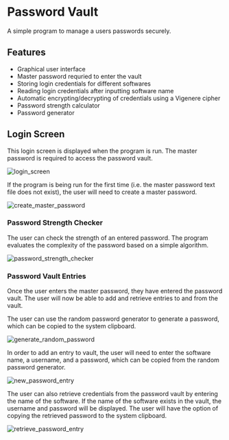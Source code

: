 # Password Vault #
A simple program to manage a users passwords securely.



## Features ##
  - Graphical user interface
  - Master password requried to enter the vault
  - Storing login credentials for different softwares
  - Reading login credentials after inputting software name
  - Automatic encrypting/decrypting of credentials using a Vigenere cipher
  - Password strength calculator
  - Password generator



## Login Screen ##

This login screen is displayed when the program is run. The master password is required to access the password vault. 

![login_screen](https://user-images.githubusercontent.com/112635095/188004975-d857623a-5bc5-48f3-b9e5-aa7ee8adb5fb.png)

If the program is being run for the first time (i.e. the master password text file does not exist), the user will need to create a master password.

![create_master_password](https://user-images.githubusercontent.com/112635095/188004973-a2419482-20ed-49ad-a81a-1f120ece33d1.png)

### Password Strength Checker ###

The user can check the strength of an entered password. The program evaluates the complexity of the password based on a simple algorithm.

![password_strength_checker](https://user-images.githubusercontent.com/112635095/188004971-820b149f-3dbe-48e3-bf57-c72f84ced604.png)

### Password Vault Entries ###

Once the user enters the master password, they have entered the password vault. The user will now be able to add and retrieve entries to and from the vault.

The user can use the random password generator to generate a password, which can be copied to the system clipboard.

![generate_random_password](https://user-images.githubusercontent.com/112635095/188004969-52e9f909-875b-4110-9337-0d2fbb0bf3da.png)

In order to add an entry to vault, the user will need to enter the software name, a username, and a password, which can be copied from the random password generator.

![new_password_entry](https://user-images.githubusercontent.com/112635095/188004977-a1322d8b-409e-4bde-bbaf-c180bb5aa54c.png)

The user can also retrieve credentials from the password vault by entering the name of the software. If the name of the software exists in the vault, the username and password will be displayed. The user will have the option of copying the retrieved password to the system clipboard.

![retrieve_password_entry](https://user-images.githubusercontent.com/112635095/188004979-546df3d9-95cd-402e-b8e5-252c272c7f98.png)


